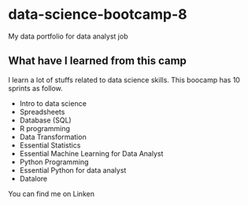 # data-science-bootcamp-8
My data portfolio for data analyst job


## What have I learned from this camp

I learn a lot of stuffs related to data science skills. This boocamp has 10 sprints as follow.

- Intro to data science
- Spreadsheets
- Database (SQL)
- R programming
- Data Transformation
- Essential Statistics
- Essential Machine Learning for Data Analyst
- Python Programming
- Essential Python for data analyst
- Datalore

You can find me on Linken
